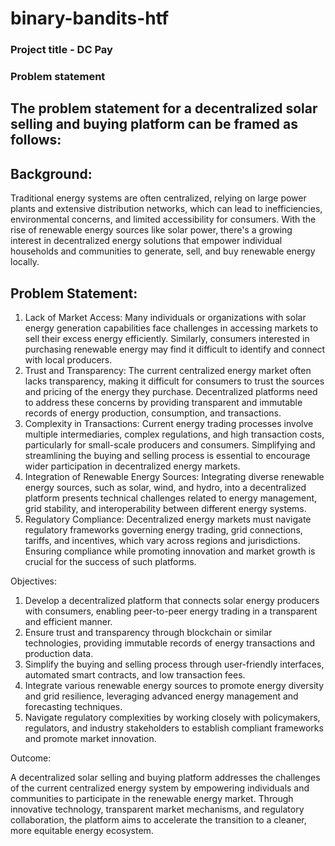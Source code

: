 # binary-bandits-htf

### Project title - DC Pay

### Problem statement

## The problem statement for a decentralized solar selling and buying platform can be framed as follows:

## Background:
Traditional energy systems are often centralized, relying on large power plants and extensive distribution networks, which can lead to inefficiencies, environmental concerns, and limited accessibility for consumers. With the rise of renewable energy sources like solar power, there's a growing interest in decentralized energy solutions that empower individual households and communities to generate, sell, and buy renewable energy locally.

## Problem Statement:

1. Lack of Market Access: Many individuals or organizations with solar energy generation capabilities face challenges in accessing markets to sell their excess energy efficiently. Similarly, consumers interested in purchasing renewable energy may find it difficult to identify and connect with local producers.
2. Trust and Transparency: The current centralized energy market often lacks transparency, making it difficult for consumers to trust the sources and pricing of the energy they purchase. Decentralized platforms need to address these concerns by providing transparent and immutable records of energy production, consumption, and transactions.
3. Complexity in Transactions: Current energy trading processes involve multiple intermediaries, complex regulations, and high transaction costs, particularly for small-scale producers and consumers. Simplifying and streamlining the buying and selling process is essential to encourage wider participation in decentralized energy markets.
4. Integration of Renewable Energy Sources: Integrating diverse renewable energy sources, such as solar, wind, and hydro, into a decentralized platform presents technical challenges related to energy management, grid stability, and interoperability between different energy systems.
5. Regulatory Compliance: Decentralized energy markets must navigate regulatory frameworks governing energy trading, grid connections, tariffs, and incentives, which vary across regions and jurisdictions. Ensuring compliance while promoting innovation and market growth is crucial for the success of such platforms.

Objectives:
1. Develop a decentralized platform that connects solar energy producers with consumers, enabling peer-to-peer energy trading in a transparent and efficient manner.
2. Ensure trust and transparency through blockchain or similar technologies, providing immutable records of energy transactions and production data.
3. Simplify the buying and selling process through user-friendly interfaces, automated smart contracts, and low transaction fees.
4. Integrate various renewable energy sources to promote energy diversity and grid resilience, leveraging advanced energy management and forecasting techniques.
5. Navigate regulatory complexities by working closely with policymakers, regulators, and industry stakeholders to establish compliant frameworks and promote market innovation.

Outcome:

A decentralized solar selling and buying platform addresses the challenges of the current centralized energy system by empowering individuals and communities to participate in the renewable energy market. Through innovative technology, transparent market mechanisms, and regulatory collaboration, the platform aims to accelerate the transition to a cleaner, more equitable energy ecosystem.
